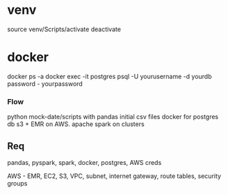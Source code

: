 # venv

source venv/Scripts/activate
deactivate

# docker

docker ps -a
docker exec -it postgres psql -U yourusername -d yourdb
password - yourpassword

### Flow

python mock-date/scripts with pandas initial csv files
docker for postgres db
s3 + EMR on AWS. apache spark on clusters

## Req

pandas, pyspark, spark, docker, postgres, AWS creds

AWS - EMR, EC2, S3, VPC, subnet, internet gateway, route tables, security groups 
